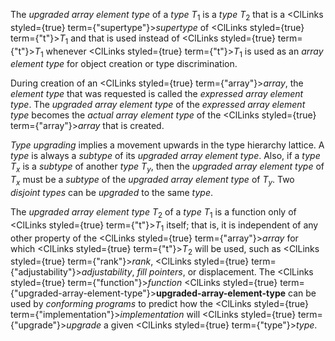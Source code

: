  



The *upgraded array element type* of a *type T*<sub>1</sub> is a *type T*<sub>2</sub> that is a <ClLinks styled={true} term={"supertype"}><i>supertype</i></ClLinks> of <ClLinks styled={true} term={"t"}><i>T</i></ClLinks><sub>1</sub> and that is used instead of <ClLinks styled={true} term={"t"}><i>T</i></ClLinks><sub>1</sub> whenever <ClLinks styled={true} term={"t"}><i>T</i></ClLinks><sub>1</sub> is used as an *array element type* for object creation or type discrimination. 



During creation of an <ClLinks styled={true} term={"array"}><i>array</i></ClLinks>, the *element type* that was requested is called the *expressed array element type*. The *upgraded array element type* of the *expressed array element type* becomes the *actual array element type* of the <ClLinks styled={true} term={"array"}><i>array</i></ClLinks> that is created. 



<i>Type upgrading</i> implies a movement upwards in the type hierarchy lattice. A <i>type</i> is always a <i>subtype</i> of its <i>upgraded array element type</i>. Also, if a <i>type T<sub>x</sub></i> is a <i>subtype</i> of another <i>type T<sub>y</sub></i>, then the <i>upgraded array element type</i> of <i>T<sub>x</sub></i> must be a <i>subtype</i> of the <i>upgraded array element type</i> of <i>T<sub>y</sub></i>. Two <i>disjoint types</i> can be <i>upgraded</i> to the same <i>type</i>. 



The *upgraded array element type T*<sub>2</sub> of a *type T*<sub>1</sub> is a function only of <ClLinks styled={true} term={"t"}><i>T</i></ClLinks><sub>1</sub> itself; that is, it is independent of any other property of the <ClLinks styled={true} term={"array"}><i>array</i></ClLinks> for which <ClLinks styled={true} term={"t"}><i>T</i></ClLinks><sub>2</sub> will be used, such as <ClLinks styled={true} term={"rank"}><i>rank</i></ClLinks>, <ClLinks styled={true} term={"adjustability"}><i>adjustability</i></ClLinks>, *fill pointers*, or displacement. The <ClLinks styled={true} term={"function"}><i>function</i></ClLinks> <ClLinks styled={true} term={"upgraded-array-element-type"}><b>upgraded-array-element-type</b></ClLinks> can be used by *conforming programs* to predict how the <ClLinks styled={true} term={"implementation"}><i>implementation</i></ClLinks> will <ClLinks styled={true} term={"upgrade"}><i>upgrade</i></ClLinks> a given <ClLinks styled={true} term={"type"}><i>type</i></ClLinks>. 



